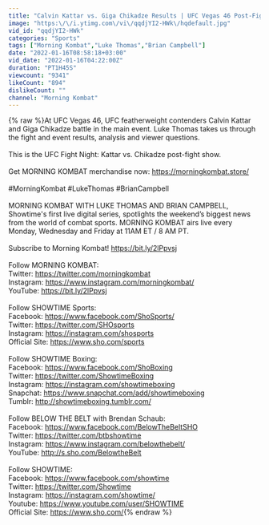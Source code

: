 ```yaml
---
title: "Calvin Kattar vs. Giga Chikadze Results | UFC Vegas 46 Post-Fight Show | MORNING KOMBAT"
image: "https:\/\/i.ytimg.com\/vi\/qqdjYI2-HWk\/hqdefault.jpg"
vid_id: "qqdjYI2-HWk"
categories: "Sports"
tags: ["Morning Kombat","Luke Thomas","Brian Campbell"]
date: "2022-01-16T08:58:18+03:00"
vid_date: "2022-01-16T04:22:00Z"
duration: "PT1H45S"
viewcount: "9341"
likeCount: "894"
dislikeCount: ""
channel: "Morning Kombat"
---
```

{% raw %}At UFC Vegas 46, UFC featherweight contenders Calvin Kattar and Giga Chikadze battle in the main event. Luke Thomas takes us through the fight and event results, analysis and viewer questions.<br /><br />This is the UFC Fight Night: Kattar vs. Chikadze post-fight show.<br /><br />Get MORNING KOMBAT merchandise now: <a rel="nofollow" target="blank" href="https://morningkombat.store/">https://morningkombat.store/</a><br /><br />#MorningKombat #LukeThomas #BrianCampbell<br /><br />MORNING KOMBAT WITH LUKE THOMAS AND BRIAN CAMPBELL, Showtime's first live digital series, spotlights the weekend’s biggest news from the world of combat sports. MORNING KOMBAT airs live every Monday, Wednesday and Friday at 11AM ET / 8 AM PT.<br /><br />Subscribe to Morning Kombat! <a rel="nofollow" target="blank" href="https://bit.ly/2lPpvsj">https://bit.ly/2lPpvsj</a><br /><br />Follow MORNING KOMBAT:<br />Twitter: <a rel="nofollow" target="blank" href="https://twitter.com/morningkombat">https://twitter.com/morningkombat</a><br />Instagram: <a rel="nofollow" target="blank" href="https://www.instagram.com/morningkombat/">https://www.instagram.com/morningkombat/</a><br />YouTube: <a rel="nofollow" target="blank" href="https://bit.ly/2lPpvsj">https://bit.ly/2lPpvsj</a><br /><br />Follow SHOWTIME Sports:<br />Facebook: <a rel="nofollow" target="blank" href="https://www.facebook.com/ShoSports/">https://www.facebook.com/ShoSports/</a><br />Twitter: <a rel="nofollow" target="blank" href="https://twitter.com/SHOsports">https://twitter.com/SHOsports</a><br />Instagram: <a rel="nofollow" target="blank" href="https://instagram.com/shosports">https://instagram.com/shosports</a><br />Official Site: <a rel="nofollow" target="blank" href="https://www.sho.com/sports">https://www.sho.com/sports</a><br /><br />Follow SHOWTIME Boxing:<br />Facebook: <a rel="nofollow" target="blank" href="https://www.facebook.com/ShoBoxing">https://www.facebook.com/ShoBoxing</a><br />Twitter: <a rel="nofollow" target="blank" href="https://twitter.com/ShowtimeBoxing">https://twitter.com/ShowtimeBoxing</a><br />Instagram: <a rel="nofollow" target="blank" href="https://instagram.com/showtimeboxing">https://instagram.com/showtimeboxing</a><br />Snapchat: <a rel="nofollow" target="blank" href="https://www.snapchat.com/add/showtimeboxing">https://www.snapchat.com/add/showtimeboxing</a><br />Tumblr: <a rel="nofollow" target="blank" href="http://showtimeboxing.tumblr.com/">http://showtimeboxing.tumblr.com/</a><br /><br />Follow BELOW THE BELT with Brendan Schaub:<br />Facebook: <a rel="nofollow" target="blank" href="https://www.facebook.com/BelowTheBeltSHO">https://www.facebook.com/BelowTheBeltSHO</a><br />Twitter: <a rel="nofollow" target="blank" href="https://twitter.com/btbshowtime">https://twitter.com/btbshowtime</a><br />Instagram: <a rel="nofollow" target="blank" href="https://www.instagram.com/belowthebelt/">https://www.instagram.com/belowthebelt/</a><br />YouTube: <a rel="nofollow" target="blank" href="http://s.sho.com/BelowtheBelt">http://s.sho.com/BelowtheBelt</a><br /><br />Follow SHOWTIME:<br />Facebook: <a rel="nofollow" target="blank" href="https://www.facebook.com/showtime">https://www.facebook.com/showtime</a><br />Twitter: <a rel="nofollow" target="blank" href="https://twitter.com/Showtime">https://twitter.com/Showtime</a><br />Instagram: <a rel="nofollow" target="blank" href="https://instagram.com/showtime/">https://instagram.com/showtime/</a><br />Youtube: <a rel="nofollow" target="blank" href="https://www.youtube.com/user/SHOWTIME">https://www.youtube.com/user/SHOWTIME</a><br />Official Site: <a rel="nofollow" target="blank" href="https://www.sho.com/">https://www.sho.com/</a>{% endraw %}
